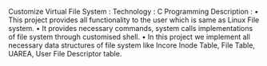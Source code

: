 Customize Virtual File System :
    Technology : C Programming
    Description :
         • This project provides all functionality to the user which is same as Linux File system.
         • It provides necessary commands, system calls implementations of file system through
           customised shell.
         • In this project we implement all necessary data structures of file system like Incore
           Inode Table, File Table, UAREA, User File Descriptor table.
